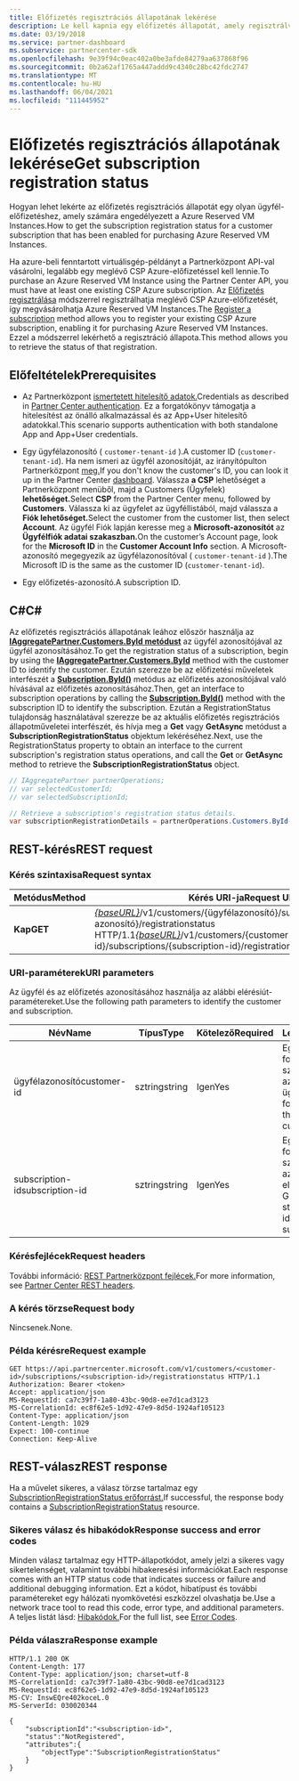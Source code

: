 ```yaml
---
title: Előfizetés regisztrációs állapotának lekérése
description: Le kell kapnia egy előfizetés állapotát, amely regisztrálva van a Azure Reserved VM Instances.
ms.date: 03/19/2018
ms.service: partner-dashboard
ms.subservice: partnercenter-sdk
ms.openlocfilehash: 9e39f94c0eac402a0be3afde84279aa637868f96
ms.sourcegitcommit: 0b2a62af1765a447addd9c4340c28bc42fdc2747
ms.translationtype: MT
ms.contentlocale: hu-HU
ms.lasthandoff: 06/04/2021
ms.locfileid: "111445952"
---
```

# <a name="get-subscription-registration-status"></a><span data-ttu-id="87901-103">Előfizetés regisztrációs állapotának lekérése</span><span class="sxs-lookup"><span data-stu-id="87901-103">Get subscription registration status</span></span>

<span data-ttu-id="87901-104">Hogyan lehet lekérte az előfizetés regisztrációs állapotát egy olyan ügyfél-előfizetéshez, amely számára engedélyezett a Azure Reserved VM Instances.</span><span class="sxs-lookup"><span data-stu-id="87901-104">How to get the subscription registration status for a customer subscription that has been enabled for purchasing Azure Reserved VM Instances.</span></span>

<span data-ttu-id="87901-105">Ha azure-beli fenntartott virtuálisgép-példányt a Partnerközpont API-val vásárolni, legalább egy meglévő CSP Azure-előfizetéssel kell lennie.</span><span class="sxs-lookup"><span data-stu-id="87901-105">To purchase an Azure Reserved VM Instance using the Partner Center API, you must have at least one existing CSP Azure subscription.</span></span> <span data-ttu-id="87901-106">Az [Előfizetés regisztrálása](register-a-subscription.md) módszerrel regisztrálhatja meglévő CSP Azure-előfizetését, így megvásárolhatja Azure Reserved VM Instances.</span><span class="sxs-lookup"><span data-stu-id="87901-106">The [Register a subscription](register-a-subscription.md) method allows you to register your existing CSP Azure subscription, enabling it for purchasing Azure Reserved VM Instances.</span></span> <span data-ttu-id="87901-107">Ezzel a módszerrel lekérhető a regisztráció állapota.</span><span class="sxs-lookup"><span data-stu-id="87901-107">This method allows you to retrieve the status of that registration.</span></span>

## <a name="prerequisites"></a><span data-ttu-id="87901-108">Előfeltételek</span><span class="sxs-lookup"><span data-stu-id="87901-108">Prerequisites</span></span>

- <span data-ttu-id="87901-109">Az Partnerközpont [ismertetett hitelesítő adatok.](partner-center-authentication.md)</span><span class="sxs-lookup"><span data-stu-id="87901-109">Credentials as described in [Partner Center authentication](partner-center-authentication.md).</span></span> <span data-ttu-id="87901-110">Ez a forgatókönyv támogatja a hitelesítést az önálló alkalmazással és az App+User hitelesítő adatokkal.</span><span class="sxs-lookup"><span data-stu-id="87901-110">This scenario supports authentication with both standalone App and App+User credentials.</span></span>

- <span data-ttu-id="87901-111">Egy ügyfélazonosító ( `customer-tenant-id` ).</span><span class="sxs-lookup"><span data-stu-id="87901-111">A customer ID (`customer-tenant-id`).</span></span> <span data-ttu-id="87901-112">Ha nem ismeri az ügyfél azonosítóját, az irányítópulton Partnerközpont [meg.](https://partner.microsoft.com/dashboard)</span><span class="sxs-lookup"><span data-stu-id="87901-112">If you don't know the customer's ID, you can look it up in the Partner Center [dashboard](https://partner.microsoft.com/dashboard).</span></span> <span data-ttu-id="87901-113">Válassza **a CSP** lehetőséget a Partnerközpont menüből, majd a Customers (Ügyfelek) **lehetőséget.**</span><span class="sxs-lookup"><span data-stu-id="87901-113">Select **CSP** from the Partner Center menu, followed by **Customers**.</span></span> <span data-ttu-id="87901-114">Válassza ki az ügyfelet az ügyféllistából, majd válassza a **Fiók lehetőséget.**</span><span class="sxs-lookup"><span data-stu-id="87901-114">Select the customer from the customer list, then select **Account**.</span></span> <span data-ttu-id="87901-115">Az ügyfél Fiók lapján keresse meg a **Microsoft-azonosítót** az **Ügyfélfiók adatai szakaszban.**</span><span class="sxs-lookup"><span data-stu-id="87901-115">On the customer’s Account page, look for the **Microsoft ID** in the **Customer Account Info** section.</span></span> <span data-ttu-id="87901-116">A Microsoft-azonosító megegyezik az ügyfélazonosítóval ( `customer-tenant-id` ).</span><span class="sxs-lookup"><span data-stu-id="87901-116">The Microsoft ID is the same as the customer ID  (`customer-tenant-id`).</span></span>

- <span data-ttu-id="87901-117">Egy előfizetés-azonosító.</span><span class="sxs-lookup"><span data-stu-id="87901-117">A subscription ID.</span></span>

## <a name="c"></a><span data-ttu-id="87901-118">C\#</span><span class="sxs-lookup"><span data-stu-id="87901-118">C\#</span></span>

<span data-ttu-id="87901-119">Az előfizetés regisztrációs állapotának leához először használja az [**IAggregatePartner.Customers.ById metódust**](/dotnet/api/microsoft.store.partnercenter.customers.icustomercollection.byid) az ügyfél azonosítójával az ügyfél azonosításához.</span><span class="sxs-lookup"><span data-stu-id="87901-119">To get the registration status of a subscription, begin by using the [**IAggregatePartner.Customers.ById**](/dotnet/api/microsoft.store.partnercenter.customers.icustomercollection.byid) method with the customer ID to identify the customer.</span></span> <span data-ttu-id="87901-120">Ezután szerezze be az előfizetési műveletek interfészét a [**Subscription.ById()**](/dotnet/api/microsoft.store.partnercenter.subscriptions.isubscriptioncollection.byid) metódus az előfizetés azonosítójával való hívásával az előfizetés azonosításához.</span><span class="sxs-lookup"><span data-stu-id="87901-120">Then, get an interface to subscription operations by calling the [**Subscription.ById()**](/dotnet/api/microsoft.store.partnercenter.subscriptions.isubscriptioncollection.byid) method with the subscription ID to identify the subscription.</span></span> <span data-ttu-id="87901-121">Ezután a RegistrationStatus tulajdonság használatával szerezze be az aktuális előfizetés regisztrációs állapotműveletei interfészét, és hívja meg a **Get** vagy **GetAsync** metódust a **SubscriptionRegistrationStatus** objektum lekéréséhez.</span><span class="sxs-lookup"><span data-stu-id="87901-121">Next, use the RegistrationStatus property to obtain an interface to the current subscription's registration status operations, and call the **Get** or **GetAsync** method to retrieve the **SubscriptionRegistrationStatus** object.</span></span>

``` csharp
// IAggregatePartner partnerOperations;
// var selectedCustomerId;
// var selectedSubscriptionId;

// Retrieve a subscription's registration status details.
var subscriptionRegistrationDetails = partnerOperations.Customers.ById(selectedCustomerId).Subscriptions.ById(selectedSubscriptionId).RegistrationStatus.Get();
```

## <a name="rest-request"></a><span data-ttu-id="87901-122">REST-kérés</span><span class="sxs-lookup"><span data-stu-id="87901-122">REST request</span></span>

### <a name="request-syntax"></a><span data-ttu-id="87901-123">Kérés szintaxisa</span><span class="sxs-lookup"><span data-stu-id="87901-123">Request syntax</span></span>

| <span data-ttu-id="87901-124">Metódus</span><span class="sxs-lookup"><span data-stu-id="87901-124">Method</span></span>    | <span data-ttu-id="87901-125">Kérés URI-ja</span><span class="sxs-lookup"><span data-stu-id="87901-125">Request URI</span></span>                                                                                                                        |
|-----------|------------------------------------------------------------------------------------------------------------------------------------|
| <span data-ttu-id="87901-126">**Kap**</span><span class="sxs-lookup"><span data-stu-id="87901-126">**GET**</span></span>  | <span data-ttu-id="87901-127">[*{baseURL}*](partner-center-rest-urls.md)/v1/customers/{ügyfélazonosító}/subscriptions/{előfizetés-azonosító}/registrationstatus HTTP/1.1</span><span class="sxs-lookup"><span data-stu-id="87901-127">[*{baseURL}*](partner-center-rest-urls.md)/v1/customers/{customer-id}/subscriptions/{subscription-id}/registrationstatus HTTP/1.1</span></span> |

### <a name="uri-parameters"></a><span data-ttu-id="87901-128">URI-paraméterek</span><span class="sxs-lookup"><span data-stu-id="87901-128">URI parameters</span></span>

<span data-ttu-id="87901-129">Az ügyfél és az előfizetés azonosításához használja az alábbi elérésiút-paramétereket.</span><span class="sxs-lookup"><span data-stu-id="87901-129">Use the following path parameters to identify the customer and subscription.</span></span>

| <span data-ttu-id="87901-130">Név</span><span class="sxs-lookup"><span data-stu-id="87901-130">Name</span></span>                    | <span data-ttu-id="87901-131">Típus</span><span class="sxs-lookup"><span data-stu-id="87901-131">Type</span></span>       | <span data-ttu-id="87901-132">Kötelező</span><span class="sxs-lookup"><span data-stu-id="87901-132">Required</span></span> | <span data-ttu-id="87901-133">Leírás</span><span class="sxs-lookup"><span data-stu-id="87901-133">Description</span></span>                                                   |
|-------------------------|------------|----------|---------------------------------------------------------------|
| <span data-ttu-id="87901-134">ügyfélazonosító</span><span class="sxs-lookup"><span data-stu-id="87901-134">customer-id</span></span>             | <span data-ttu-id="87901-135">sztring</span><span class="sxs-lookup"><span data-stu-id="87901-135">string</span></span>     | <span data-ttu-id="87901-136">Igen</span><span class="sxs-lookup"><span data-stu-id="87901-136">Yes</span></span>      | <span data-ttu-id="87901-137">Egy GUID formátumú sztring, amely azonosítja az ügyfelet.</span><span class="sxs-lookup"><span data-stu-id="87901-137">A GUID formatted string that identifies the customer.</span></span>         |
| <span data-ttu-id="87901-138">subscription-id</span><span class="sxs-lookup"><span data-stu-id="87901-138">subscription-id</span></span>         | <span data-ttu-id="87901-139">sztring</span><span class="sxs-lookup"><span data-stu-id="87901-139">string</span></span>     | <span data-ttu-id="87901-140">Igen</span><span class="sxs-lookup"><span data-stu-id="87901-140">Yes</span></span>      | <span data-ttu-id="87901-141">Egy GUID formátumú sztring, amely azonosítja az előfizetést.</span><span class="sxs-lookup"><span data-stu-id="87901-141">A GUID formatted string that identifies the subscription.</span></span>     |

### <a name="request-headers"></a><span data-ttu-id="87901-142">Kérésfejlécek</span><span class="sxs-lookup"><span data-stu-id="87901-142">Request headers</span></span>

<span data-ttu-id="87901-143">További információ: [REST Partnerközpont fejlécek.](headers.md)</span><span class="sxs-lookup"><span data-stu-id="87901-143">For more information, see [Partner Center REST headers](headers.md).</span></span>

### <a name="request-body"></a><span data-ttu-id="87901-144">A kérés törzse</span><span class="sxs-lookup"><span data-stu-id="87901-144">Request body</span></span>

<span data-ttu-id="87901-145">Nincsenek.</span><span class="sxs-lookup"><span data-stu-id="87901-145">None.</span></span>

### <a name="request-example"></a><span data-ttu-id="87901-146">Példa kérésre</span><span class="sxs-lookup"><span data-stu-id="87901-146">Request example</span></span>

```http
GET https://api.partnercenter.microsoft.com/v1/customers/<customer-id>/subscriptions/<subscription-id>/registrationstatus HTTP/1.1
Authorization: Bearer <token>
Accept: application/json
MS-RequestId: ca7c39f7-1a80-43bc-90d8-ee7d1cad3123
MS-CorrelationId: ec8f62e5-1d92-47e9-8d5d-1924af105123
Content-Type: application/json
Content-Length: 1029
Expect: 100-continue
Connection: Keep-Alive
```

## <a name="rest-response"></a><span data-ttu-id="87901-147">REST-válasz</span><span class="sxs-lookup"><span data-stu-id="87901-147">REST response</span></span>

<span data-ttu-id="87901-148">Ha a művelet sikeres, a válasz törzse tartalmaz egy [SubscriptionRegistrationStatus erőforrást.](subscription-resources.md#subscriptionregistrationstatus)</span><span class="sxs-lookup"><span data-stu-id="87901-148">If successful, the response body contains a [SubscriptionRegistrationStatus](subscription-resources.md#subscriptionregistrationstatus) resource.</span></span>

### <a name="response-success-and-error-codes"></a><span data-ttu-id="87901-149">Sikeres válasz és hibakódok</span><span class="sxs-lookup"><span data-stu-id="87901-149">Response success and error codes</span></span>

<span data-ttu-id="87901-150">Minden válasz tartalmaz egy HTTP-állapotkódot, amely jelzi a sikeres vagy sikertelenséget, valamint további hibakeresési információkat.</span><span class="sxs-lookup"><span data-stu-id="87901-150">Each response comes with an HTTP status code that indicates success or failure and additional debugging information.</span></span> <span data-ttu-id="87901-151">Ezt a kódot, hibatípust és további paramétereket egy hálózati nyomkövetési eszközzel olvashatja be.</span><span class="sxs-lookup"><span data-stu-id="87901-151">Use a network trace tool to read this code, error type, and additional parameters.</span></span> <span data-ttu-id="87901-152">A teljes listát lásd: [Hibakódok.](error-codes.md)</span><span class="sxs-lookup"><span data-stu-id="87901-152">For the full list, see [Error Codes](error-codes.md).</span></span>

### <a name="response-example"></a><span data-ttu-id="87901-153">Példa válaszra</span><span class="sxs-lookup"><span data-stu-id="87901-153">Response example</span></span>

```http
HTTP/1.1 200 OK
Content-Length: 177
Content-Type: application/json; charset=utf-8
MS-CorrelationId: ca7c39f7-1a80-43bc-90d8-ee7d1cad3123
MS-RequestId: ec8f62e5-1d92-47e9-8d5d-1924af105123
MS-CV: InswEQre402koceL.0
MS-ServerId: 030020344

{
    "subscriptionId":"<subscription-id>",
    "status":"NotRegistered",
    "attributes":{
        "objectType":"SubscriptionRegistrationStatus"
    }
}
```
